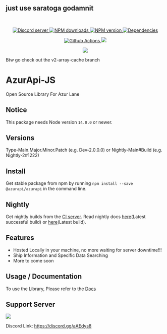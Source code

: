 ## just use saratoga godamnit

<div align="center">
    <br />
    <p>
        <a href="https://discord.gg/aAEdys8">
            <img src="https://discordapp.com/api/guilds/648206344729526272/embed.png" alt="Discord server" />
        </a>
        <a href="https://www.npmjs.com/package/@azurapi/azurapi">
            <img src="https://img.shields.io/npm/dt/@azurapi/azurapi.svg?maxAge=3600" alt="NPM downloads" />
        </a>
        <a href="https://www.npmjs.com/package/@azurapi/azurapi">
            <img src="https://img.shields.io/npm/v/@azurapi/azurapi.svg?maxAge=3600" alt="NPM version" />
        </a>
        <a href="https://david-dm.org/AzurAPI/azur-json.svg">
            <img src="https://img.shields.io/david/AzurAPI/azur-json.svg?maxAge=3600" alt="Dependencies" />
        </a>
    </p>
    <p>
        <a href="https://github.com/AzurAPI/azurapi-js/actions">
            <img src="https://github.com/AzurAPI/azurapi-js/workflows/Github%20Actions/badge.svg?branch=v2-array-cache" alt="Github Actions" />
        </a>
        <a href="https://ci.nekos.cloud/buildConfiguration/AzurapiJs_Build?guest=1"><img src="https://ci.nekos.cloud/app/rest/builds/buildType:id:AzurapiJs_Build/statusIcon.svg"></a>
    </p>
    <p><a href="https://npmjs.com/package/@azurapi/azurapi"><img src="https://nodeico.herokuapp.com/@azurapi/azurapi.svg"></a>
    </p>
</div>

Btw go check out the v2-array-cache branch


# AzurApi-JS
Open Source Library For Azur Lane

## Notice
This package needs Node version `14.0.0` or newer.

## Versions
Type-Main.Major.Minor.Patch (e.g. Dev-2.0.0.0)
or
Nightly-Main#Build (e.g. Nightly-2#1222)

## Install
Get stable package from npm by running `npm install --save @azurapi/azurapi` in the command line.

## Nightly
Get nightly builds from the [CI server](https://ci.nekos.cloud/buildConfiguration/AzurapiJs_Build?guest=1). Read nightly docs 
[here](https://ci.nekos.cloud/app/rest/builds/buildType:(id:AzurapiJs_Build),status:SUCCESS/artifacts/content/docs/index.html?guest=1)(Latest successful build) or [here](https://ci.nekos.cloud/app/rest/builds/buildType:(id:AzurapiJs_Build)/artifacts/content/docs/index.html?guest=1)(Latest build).
## Features
- Hosted Locally in your machine, no more waiting for server downtime!!!
- Ship Information and Specific Data Searching
- More to come soon

## Usage / Documentation
To use the Library, Please refer to the [Docs](https://azurapi.github.io/v2/)

## Support Server

[![](https://discordapp.com/api/guilds/648206344729526272/widget.png?style=banner2)](https://discord.gg/aAEdys8)

Discord Link: https://discord.gg/aAEdys8
